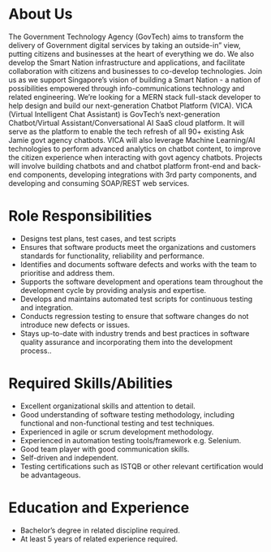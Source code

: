 # About Us
The Government Technology Agency (GovTech) aims to transform the delivery of Government digital services by taking an outside-in” view, putting citizens and businesses at the heart of everything we do. We also develop the Smart Nation infrastructure and applications, and facilitate collaboration with citizens and businesses to co-develop technologies. Join us as we support Singapore’s vision of building a Smart Nation - a nation of possibilities empowered through info-communications technology and related engineering.
We’re looking for a MERN stack full-stack developer to help design and build our next-generation Chatbot Platform (VICA).
VICA (Virtual Intelligent Chat Assistant) is GovTech’s next-generation Chatbot/Virtual Assistant/Conversational AI SaaS cloud platform. It will serve as the platform to enable the tech refresh of all 90+ existing Ask Jamie govt agency chatbots. VICA will also leverage Machine Learning/AI technologies to perform advanced analytics on chatbot content, to improve the citizen experience when interacting with govt agency chatbots.
Projects will involve building chatbots and and chatbot platform front-end and back-end components, developing integrations with 3rd party components, and developing and consuming SOAP/REST web services.

# Role Responsibilities
- Designs test plans, test cases, and test scripts
- Ensures that software products meet the organizations and customers standards for functionality, reliability and performance.
- Identifies and documents software defects and works with the team to prioritise and address them.
- Supports the software development and operations team throughout the development cycle by providing analysis and expertise.
- Develops and maintains automated test scripts for continuous testing and integration.
- Conducts regression testing to ensure that software changes do not introduce new defects or issues.
- Stays up-to-date with industry trends and best practices in software quality assurance and incorporating them into the development process..

# Required Skills/Abilities 
- Excellent organizational skills and attention to detail.
- Good understanding of software testing methodology, including functional and non-functional testing and test techniques. 
- Experienced in agile or scrum development methodology.
- Experienced in automation testing tools/framework e.g. Selenium.
- Good team player with good communication skills.
- Self-driven and independent.
- Testing certifications such as ISTQB or other relevant certification would be advantageous. 

# Education and Experience
- Bachelor’s degree in related discipline required.
- At least 5 years of related experience required.
